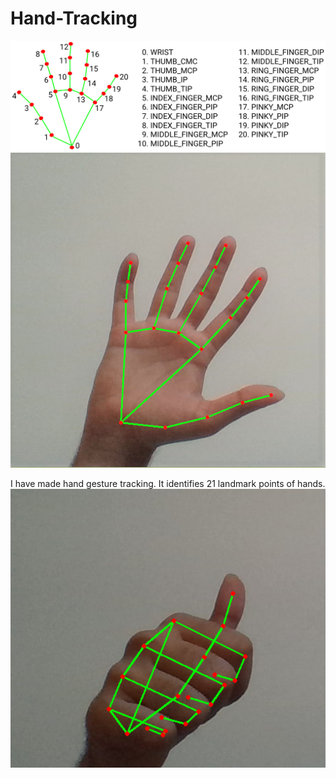 # Hand-Tracking
![List of landarks](https://raw.githubusercontent.com/kulin-patel/Hand-Tracking/master/hand_landmarks.png)
![Output identifying hand](https://raw.githubusercontent.com/kulin-patel/Hand-Tracking/master/Output.png)

I have made hand gesture tracking. It identifies 21 landmark points of hands.
![Screen shot of Output](https://raw.githubusercontent.com/kulin-patel/Hand-Tracking/master/thumbs_up.png)

